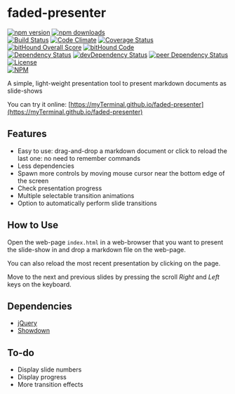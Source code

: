 # faded-presenter

[![npm version](https://badge.fury.io/js/faded-presenter.svg)](https://badge.fury.io/js/faded-presenter)
[![npm downloads](https://img.shields.io/npm/dt/faded-presenter.svg)](https://www.npmjs.com/package/faded-presenter)  
[![Build Status](https://travis-ci.org/myTerminal/faded-presenter.svg?branch=master)](https://travis-ci.org/myTerminal/faded-presenter)
[![Code Climate](https://codeclimate.com/github/myTerminal/faded-presenter.png)](https://codeclimate.com/github/myTerminal/faded-presenter)
[![Coverage Status](https://img.shields.io/coveralls/myTerminal/faded-presenter.svg)](https://coveralls.io/r/myTerminal/faded-presenter?branch=master)
[![bitHound Overall Score](https://www.bithound.io/github/myTerminal/faded-presenter/badges/score.svg)](https://www.bithound.io/github/myTerminal/faded-presenter)
[![bitHound Code](https://www.bithound.io/github/myTerminal/faded-presenter/badges/code.svg)](https://www.bithound.io/github/myTerminal/faded-presenter)  
[![Dependency Status](https://david-dm.org/myTerminal/faded-presenter.svg)](https://david-dm.org/myTerminal/faded-presenter)
[![devDependency Status](https://david-dm.org/myTerminal/faded-presenter/dev-status.svg)](https://david-dm.org/myTerminal/faded-presenter#info=devDependencies)
[![peer Dependency Status](https://david-dm.org/myTerminal/faded-presenter/peer-status.svg)](https://david-dm.org/myTerminal/faded-presenter#info=peerDependencies)  
[![License](https://img.shields.io/badge/LICENSE-GPL%20v3.0-blue.svg)](https://www.gnu.org/licenses/gpl.html)  
[![NPM](https://nodei.co/npm/faded-presenter.png?downloads=true&downloadRank=true&stars=true)](https://nodei.co/npm/faded-presenter/)

A simple, light-weight presentation tool to present markdown documents as slide-shows

You can try it online: [https://myTerminal.github.io/faded-presenter](https://myTerminal.github.io/faded-presenter)

## Features

* Easy to use: drag-and-drop a markdown document or click to reload the last one: no need to remember commands
* Less dependencies
* Spawn more controls by moving mouse cursor near the bottom edge of the screen
* Check presentation progress
* Multiple selectable transition animations
* Option to automatically perform slide transitions

## How to Use

Open the web-page `index.html` in a web-browser that you want to present the slide-show in and drop a markdown file on the web-page.

You can also reload the most recent presentation by clicking on the page.

Move to the next and previous slides by pressing the scroll *Right* and *Left* keys on the keyboard.

## Dependencies

* [jQuery](https://www.npmjs.com/package/jquery)
* [Showdown](https://www.npmjs.com/package/showdown)

## To-do

* Display slide numbers
* Display progress
* More transition effects

